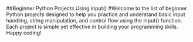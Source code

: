 ##Beginner Python Projects Using input()
#Welcome to the list of beginner Python projects designed to help you practice and understand basic input handling, string manipulation, and control flow using the input() function. Each project is simple yet effective in building your programming skills. Happy coding!
